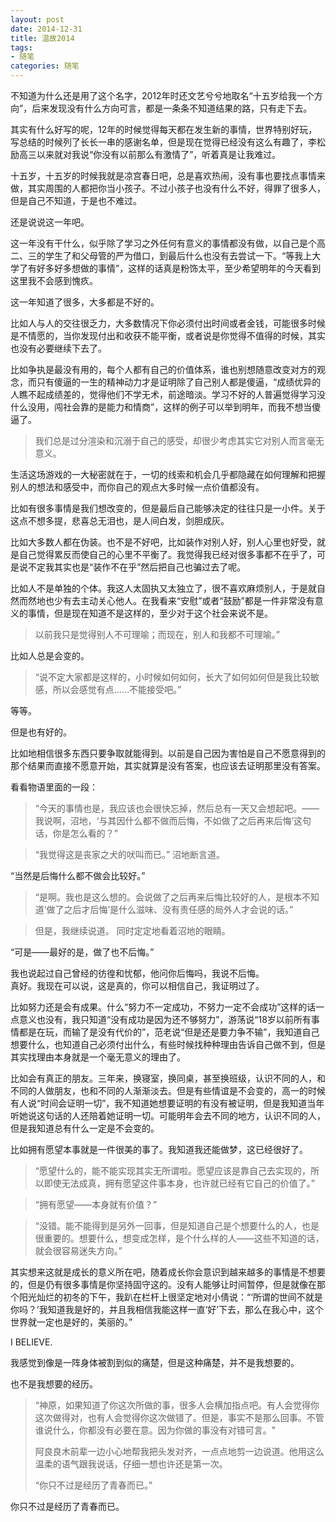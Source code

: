 ```yaml
---
layout: post
date: 2014-12-31
title: 温故2014
tags:
- 随笔
categories: 随笔
---
```

不知道为什么还是用了这个名字，2012年时还文艺兮兮地取名“十五岁给我一个方向”，后来发现没有什么方向可言，都是一条条不知道结果的路，只有走下去。  
  
其实有什么好写的呢，12年的时候觉得每天都在发生新的事情，世界特别好玩，写总结的时候列了长长一串的感谢名单，但是现在觉得已经没有这么有趣了，李松励高三以来就对我说“你没有以前那么有激情了”，听着真是让我难过。  
  
十五岁，十五岁的时候我就是凉宫春日吧，总是喜欢热闹，没有事也要找点事情来做，其实周围的人都把你当小孩子。不过小孩子也没有什么不好，得罪了很多人，但是自己不知道，于是也不难过。  
  
还是说说这一年吧。  
  
这一年没有干什么，似乎除了学习之外任何有意义的事情都没有做，以自己是个高二、三的学生了和父母管的严为借口，到最后什么也没有去尝试一下。“等我上大学了有好多好多想做的事情”，这样的话真是粉饰太平，至少希望明年的今天看到这里我不会感到愧疚。  
  
这一年知道了很多，大多都是不好的。  
  
比如人与人的交往很乏力，大多数情况下你必须付出时间或者金钱，可能很多时候是不情愿的，当你发现付出和收获不能平衡，或者说是你觉得不值得的时候，其实也没有必要继续下去了。  
  
比如争执是最没有用的，每个人都有自己的价值体系，谁也别想随意改变对方的观念，而只有傻逼的一生的精神动力才是证明除了自己别人都是傻逼，“成绩优异的人瞧不起成绩差的，觉得他们不学无术，前途暗淡。学习不好的人普遍觉得学习没什么没用，闯社会靠的是能力和情商”，这样的例子可以举到明年，而我不想当傻逼了。  

> 我们总是过分渲染和沉溺于自己的感受，却很少考虑其实它对别人而言毫无意义。  
  
生活这场游戏的一大秘密就在于，一切的线索和机会几乎都隐藏在如何理解和把握别人的想法和感受中，而你自己的观点大多时候一点价值都没有。  

比如有很多事情是我们想改变的，但是最后自己能够决定的往往只是一小件。关于这点不想多提，悲喜总无泪也，是人间白发，剑胆成灰。  
  
比如大多数人都在伪装。也不是不好吧，比如装作对别人好，别人心里也好受，就是自己觉得累反而使自己的心里不平衡了。我觉得我已经对很多事都不在乎了，可是说不定我其实也是“装作不在乎”然后把自己也骗过去了呢。  
  
比如人不是单独的个体。我这人太固执又太独立了，很不喜欢麻烦别人，于是就自然而然地也少有去主动关心他人。在我看来“安慰”或者“鼓励”都是一件非常没有意义的事情，但是现在知道不是这样的，至少对于这个社会来说不是。  

> 以前我只是觉得别人不可理喻；而现在，别人和我都不可理喻。”  

比如人总是会变的。  

> “说不定大家都是这样的，小时候如何如何，长大了如何如何但是我比较敏感，所以会感觉有点……不能接受吧。”

等等。  

但是也有好的。  

比如地相信很多东西只要争取就能得到。以前是自己因为害怕是自己不愿意得到的那个结果而直接不愿意开始，其实就算是没有答案，也应该去证明那里没有答案。  
  
看看物语里面的一段：  

> “今天的事情也是，我应该也会很快忘掉，然后总有一天又会想起吧。——我说啊，沼地，‘与其因什么都不做而后悔，不如做了之后再来后悔’这句话，你是怎么看的？”  
  
> “我觉得这是丧家之犬的吠叫而已。” 沼地断言道。  
  
“当然是后悔什么都不做会比较好。”  
  
> “是啊。我也是这么想的。会说做了之后再来后悔比较好的人，是根本不知道‘做了之后才后悔’是什么滋味、没有责任感的局外人才会说的话。”  
  
> 但是，我继续说道。 同时定定地看着沼地的眼睛。  
  
“可是——最好的是，做了也不后悔。”  

我也说起过自己曾经的彷徨和忧郁，他问你后悔吗，我说不后悔。  
真好。我现在可以说，这是真的，你可以相信自己，我证明过了。  
  
比如努力还是会有成果。什么“努力不一定成功，不努力一定不会成功”这样的话一点意义也没有，我只知道“没有成功是因为还不够努力”，游荡说“18岁以前所有事情都是在玩，而输了是没有代价的”，范老说“但是还是要力争不输”，我知道自己想要什么，也知道自己必须付出什么，有些时候找种种理由告诉自己做不到，但是其实找理由本身就是一个毫无意义的理由了。  
  
比如会有真正的朋友。三年来，换寝室，换同桌，甚至换班级，认识不同的人，和不同的人做朋友，也和不同的人渐渐淡去。但是有些情谊是不会变的，高一的时候有人说“时间会证明一切”，我不知道她想要证明的有没有被证明，但是我知道当年听她说这句话的人还陪着她证明一切。可能明年会去不同的地方，认识不同的人，但是我知道总有什么一定是不会变的。  
  
比如拥有愿望本事就是一件很美的事了。我知道我还能做梦，这已经很好了。  
> “愿望什么的，能不能实现其实无所谓啦。愿望应该是靠自己去实现的，所以即使无法成真，拥有愿望这件事本身，也许就已经有它自己的价值了。”  
  
> “拥有愿望——本身就有价值？”  
  
> “没错。能不能得到是另外一回事，但是知道自己是个想要什么的人，也是很重要的。想要什么，想变成怎样，是个什么样的人——这些不知道的话，就会很容易迷失方向。”  

其实想来这就是成长的意义所在吧，随着成长你会意识到越来越多的事情是不想要的，但是仍有很多事情是你坚持固守这的。没有人能够让时间暂停，但是就像在那个阳光灿烂的初冬的下午，我趴在栏杆上很坚定地对小倩说：“‘所谓的世间不就是你吗？’我知道我是好的，并且我相信我能这样一直‘好’下去，那么在我心中，这个世界就一定也是好的，美丽的。”  
  
I BELIEVE.  
  
我感觉到像是一阵身体被割到似的痛楚，但是这种痛楚，并不是我想要的。  
  
也不是我想要的经历。  
> “神原，如果知道了你这次所做的事，很多人会横加指点吧。有人会觉得你这次做得对，也有人会觉得你这次做错了。但是，事实不是那么回事。不管谁说什么，你都没有必要在意。因为你做的事没有对错可言。"  
>   
> 阿良良木前辈一边小心地帮我把头发对齐，一点点地剪一边说道。他用这么温柔的语气跟我说话，仔细一想也许还是第一次。  
>   
> “你只不过是经历了青春而已。”  

你只不过是经历了青春而已。